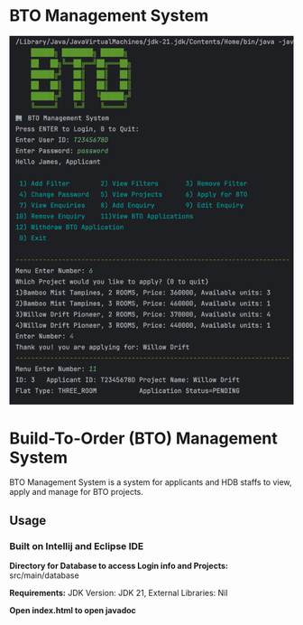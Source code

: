 # BTO Management System
![img_1.png](docs/images/mainpage.png)

# **Build-To-Order (BTO) Management System**

BTO Management System is a system for applicants and HDB staffs to view,
apply and manage for BTO projects.

## Usage
### Built on Intellij and Eclipse IDE
**Directory for Database to access Login info and Projects:** src/main/database

**Requirements:**
JDK Version: JDK 21, External Libraries: Nil

**Open index.html to open javadoc**

